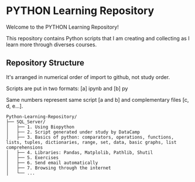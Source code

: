 # PYTHON Learning Repository

Welcome to the PYTHON Learning Repository! 

This repository contains Python scripts that I am creating and collecting as I learn more through diverses courses.

## Repository Structure

It's arranged in numerical order of import to github, not study order.

Scripts are put in two formats: [a] ipynb and [b] py

Same numbers represent same script [a and b] and complementary files [c, d, e...].

```plaintext
Python-Learning-Repository/
├── SQL_Server/
│   ├── 1. Using Biopython
│   ├── 2. Script generated under study by DataCamp
│   ├── 3. Basics of python: comparators, operations, functions, lists, tuples, dictionaries, range, set, data, basic graphs, list comprehensions
│   ├── 4. Libraries: Pandas, Matplolib, Pathlib, Shutil
│   ├── 5. Exercises
│   ├── 6. Send email automatically
│   ├── 7. Browsing through the internet
│   └── ...